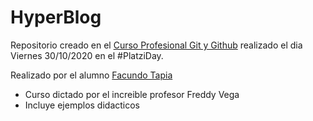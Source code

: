 # HyperBlog

Repositorio creado en el [Curso Profesional Git y Github](https://platzi.com/clases/git-github/ "Curso Profesional Git y Github") realizado el dia Viernes 30/10/2020 en el #PlatziDay.

Realizado por el alumno [Facundo Tapia](https://platzi.com/@FacundoTapia/ "Facundo Tapia")

* Curso dictado por el increible profesor Freddy Vega
* Incluye ejemplos didacticos